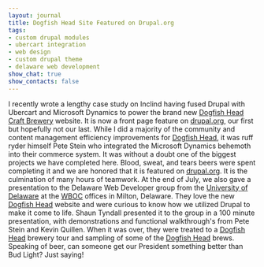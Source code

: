 ```yaml
---
layout: journal
title: Dogfish Head Site Featured on Drupal.org
tags: 
- custom drupal modules
- ubercart integration
- web design
- custom drupal theme
- delaware web development
show_chat: true
show_contacts: false
---
```


I recently wrote a lengthy case study on Inclind having fused Drupal with Ubercart and Microsoft Dynamics to power the brand new <a href="http://www.dogfish.com" target="_blank">Dogfish Head Craft Brewery</a> website. It is now a front page feature on <a href="http://www.drupal.org" target="_blank">drupal.org</a>, our first but hopefully not our last. While I did a majority of the community and content management efficiency improvements for <a href="http://www.dogfish.com" target="_blank">Dogfish Head</a>, it was ruff ryder himself Pete Stein who integrated the Microsoft Dynamics behemoth into their commerce system. It was without a doubt one of the biggest projects we have completed here. Blood, sweat, and tears beers were spent completing it and we are honored that it is featured on <a href="http://www.drupal.org" target="_blank">drupal.org</a>. It is the culmination of many hours of teamwork. At the end of July, we also gave a presentation to the Delaware Web Developer group from the <a href="http://www.udel.edu" target="_blank">University of Delaware</a> at the <a href="http://www.wboc.com" target="_blank">WBOC</a> offices in Milton, Delaware. They love the new <a href="http://www.dogfish.com" target="_blank">Dogfish Head</a> website and were curious to know how we utilized Drupal to make it come to life. Shaun Tyndall presented it to the group in a 100 minute presentation, with demonstrations and functional walkthrough's from Pete Stein and Kevin Quillen. When it was over, they were treated to a <a href="http://www.dogfish.com" target="_blank">Dogfish Head</a> brewery tour and sampling of some of the <a href="http://www.dogfish.com" target="_blank">Dogfish Head</a> brews. Speaking of beer, can someone get our President something better than Bud Light? Just saying!